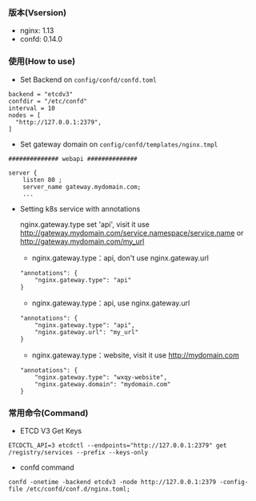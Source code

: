 ### 版本(Vsersion)
* nginx: 1.13
* confd: 0.14.0

### 使用(How to use)
* Set Backend on `config/confd/confd.toml`
```
backend = "etcdv3"
confdir = "/etc/confd"
interval = 10
nodes = [
  "http://127.0.0.1:2379",
]
```

* Set gateway domain on `config/confd/templates/nginx.tmpl`
```
############## webapi ##############

server {
    listen 80 ;
    server_name gateway.mydomain.com;
    ...
```

* Setting k8s service with annotations

    nginx.gateway.type set 'api', visit it use http://gateway.mydomain.com/service.namespace/service.name or http://gateway.mydomain.com/my_url

    * nginx.gateway.type：api, don't use nginx.gateway.url
    ```
    "annotations": {
        "nginx.gateway.type": "api"
    }
    ```

    * nginx.gateway.type：api, use nginx.gateway.url
    ```
    "annotations": {
        "nginx.gateway.type": "api",
        "nginx.gateway.url": "my_url"
    }
    ```

    * nginx.gateway.type：website, visit it use http://mydomain.com
    ```
    "annotations": {
        "nginx.gateway.type": "wxqy-website",
        "nginx.gateway.domain": "mydomain.com"
    }
    ```

### 常用命令(Command)
* ETCD V3 Get Keys
```
ETCDCTL_API=3 etcdctl --endpoints="http://127.0.0.1:2379" get /registry/services --prefix --keys-only
```

* confd command
```
confd -onetime -backend etcdv3 -node http://127.0.0.1:2379 -config-file /etc/confd/conf.d/nginx.toml;
```
